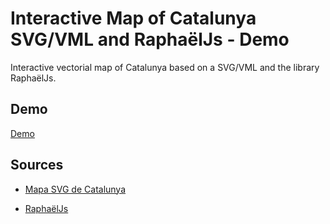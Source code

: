 # Interactive Map of Catalunya SVG/VML and RaphaëlJs - Demo
Interactive vectorial map of Catalunya based on a SVG/VML and the library RaphaëlJs.

## Demo

[Demo](http://map.catalunyamedieval.es)

## Sources
- [Mapa SVG de Catalunya](http://commons.wikimedia.org/wiki/File:Mapa_comarcal_de_Catalunya.svg)

- [RaphaëlJs](http://raphaeljs.com)

